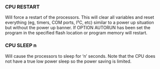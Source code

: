 

### CPU RESTART

Will force a restart of the processors. This will clear all variables and reset everything (eg, timers, COM ports, I²C, etc) similar to a power up situation but without the power up banner. If OPTION AUTORUN has been set the program in the specified flash location or program memory will restart.

### CPU SLEEP n

Will cause the processors to sleep for ‘n’ seconds. Note that the CPU does not have a true low power sleep so the power saving is limited.